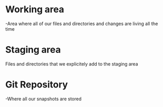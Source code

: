 # Working area
-Area where all of our files and directories and changes are living all the time

# Staging area
Files and directories that we explicitely add to the staging area

# Git Repository
-Where all our snapshots are stored
